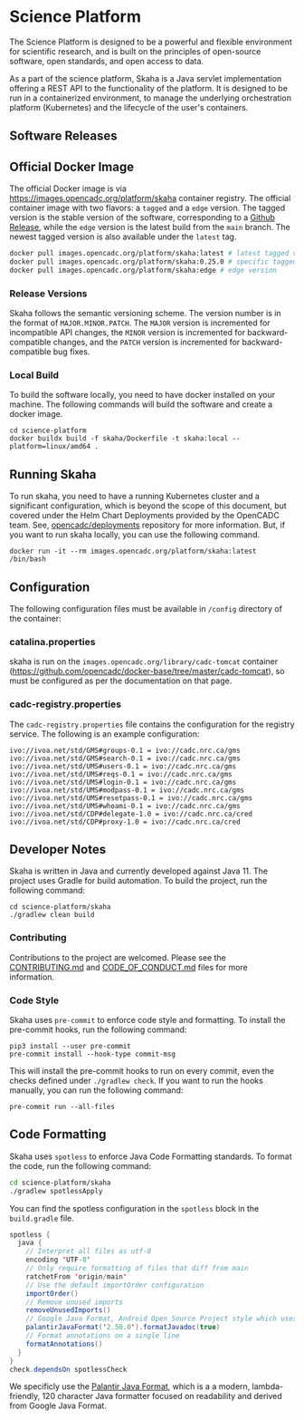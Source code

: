 # Science Platform

The Science Platform is designed to be a powerful and flexible environment for scientific research, and is built on the principles of open-source software, open standards, and open access to data.

As a part of the science platform, Skaha is a Java servlet implementation offering a REST API to the functionality of the platform.  It is designed to be run in a containerized environment, to manage the underlying orchestration platform (Kubernetes) and the lifecycle of the user's containers.

## Software Releases

## Official Docker Image

The official Docker image is via https://images.opencadc.org/platform/skaha container registry. The official container image with two flavors: a `tagged` and a `edge` version. The tagged version is the stable version of the software, corresponding to a [Github Release](https://github.com/opencadc/science-platform/releases), while the `edge` version is the latest build from the `main` branch. The newest tagged version is also available under the `latest` tag.

```bash
docker pull images.opencadc.org/platform/skaha:latest # latest tagged version
docker pull images.opencadc.org/platform/skaha:0.25.0 # specific tagged version
docker pull images.opencadc.org/platform/skaha:edge # edge version
```

### Release Versions

Skaha follows the semantic versioning scheme. The version number is in the format of `MAJOR.MINOR.PATCH`. The `MAJOR` version is incremented for incompatible API changes, the `MINOR` version is incremented for backward-compatible changes, and the `PATCH` version is incremented for backward-compatible bug fixes.

### Local Build

To build the software locally, you need to have docker installed on your machine. The following commands will build the software and create a docker image.

```
cd science-platform
docker buildx build -f skaha/Dockerfile -t skaha:local --platform=linux/amd64 .
```

## Running Skaha

To run skaha, you need to have a running Kubernetes cluster and a significant configuration, which is beyond the scope of this document, but covered under the Helm Chart Deployments provided by the OpenCADC team. See, [opencadc/deployments](https://github.com/opencadc/deployments) repository for more information. But, if you want to run skaha locally, you can use the following command.
```
docker run -it --rm images.opencadc.org/platform/skaha:latest /bin/bash
```

## Configuration

The following configuration files must be available in `/config` directory of the container:

### catalina.properties

skaha is run on the `images.opencadc.org/library/cadc-tomcat` container (https://github.com/opencadc/docker-base/tree/master/cadc-tomcat), so must be configured as per the documentation on that page.

### cadc-registry.properties

The `cadc-registry.properties` file contains the configuration for the registry service.  The following is an example configuration:

```
ivo://ivoa.net/std/GMS#groups-0.1 = ivo://cadc.nrc.ca/gms
ivo://ivoa.net/std/GMS#search-0.1 = ivo://cadc.nrc.ca/gms
ivo://ivoa.net/std/UMS#users-0.1 = ivo://cadc.nrc.ca/gms
ivo://ivoa.net/std/UMS#reqs-0.1 = ivo://cadc.nrc.ca/gms
ivo://ivoa.net/std/UMS#login-0.1 = ivo://cadc.nrc.ca/gms
ivo://ivoa.net/std/UMS#modpass-0.1 = ivo://cadc.nrc.ca/gms
ivo://ivoa.net/std/UMS#resetpass-0.1 = ivo://cadc.nrc.ca/gms
ivo://ivoa.net/std/UMS#whoami-0.1 = ivo://cadc.nrc.ca/gms
ivo://ivoa.net/std/CDP#delegate-1.0 = ivo://cadc.nrc.ca/cred
ivo://ivoa.net/std/CDP#proxy-1.0 = ivo://cadc.nrc.ca/cred
```

## Developer Notes

Skaha is written in Java and currently developed against Java 11.  The project uses Gradle for build automation.  To build the project, run the following command:

```
cd science-platform/skaha
./gradlew clean build
```

### Contributing
Contributions to the project are welcomed.  Please see the [CONTRIBUTING.md](../CONTRIBUTING.md) and [CODE_OF_CONDUCT.md](../CODE_OF_CONDUCT.md) files for more information.

### Code Style
Skaha uses `pre-commit` to enforce code style and formatting.  To install the pre-commit hooks, run the following command:

```
pip3 install --user pre-commit
pre-commit install --hook-type commit-msg
```

This will install the pre-commit hooks to run on every commit, even the checks defined under `./gradlew check`. If you want to run the hooks manually, you can run the following command:

```
pre-commit run --all-files
```

## Code Formatting

Skaha uses `spotless` to enforce Java Code Formatting standards.  To format the code, run the following command:

```bash
cd science-platform/skaha
./gradlew spotlessApply
```

You can find the spotless configuration in the `spotless` block in the `build.gradle` file.

```java
spotless {
  java {
    // Interpret all files as utf-8
    encoding 'UTF-8'
    // Only require formatting of files that diff from main
    ratchetFrom 'origin/main'
    // Use the default importOrder configuration
    importOrder()
    // Remove unused imports
    removeUnusedImports()
    // Google Java Format, Android Open Source Project style which uses 4 spaces for indentation
    palantirJavaFormat('2.50.0').formatJavadoc(true)
    // Format annotations on a single line
    formatAnnotations()
  }
}
check.dependsOn spotlessCheck
```

We specificly use the [Palantir Java Format](https://github.com/palantir/palantir-java-format), which is a a modern, lambda-friendly, 120 character Java formatter focused on readability and derived from Google Java Format.
